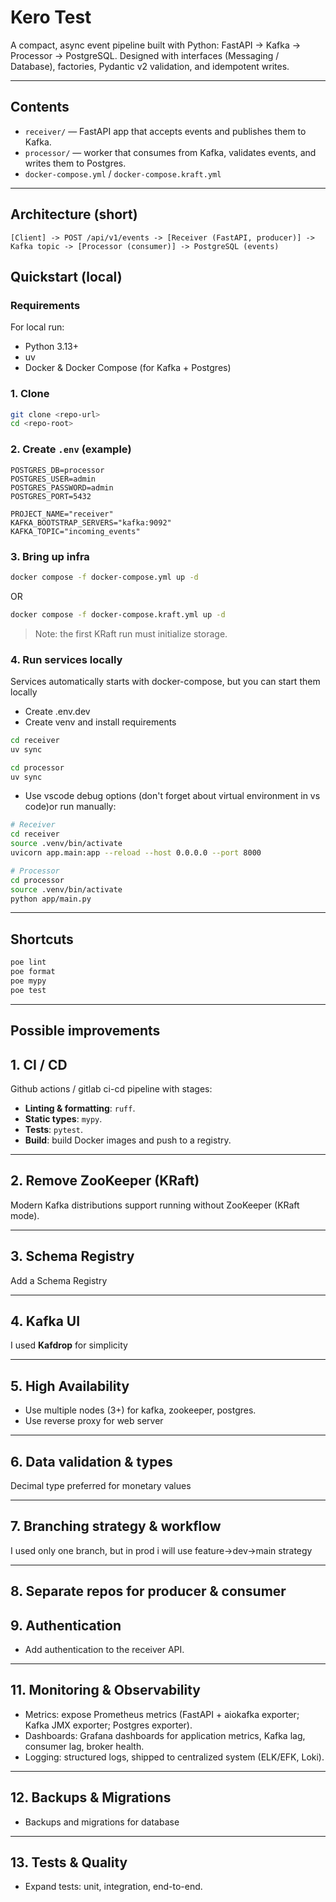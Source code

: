 # Kero Test

A compact, async event pipeline built with Python: FastAPI -> Kafka -> Processor -> PostgreSQL.
Designed with interfaces (Messaging / Database), factories, Pydantic v2 validation, and idempotent writes.

---

## Contents

* `receiver/` — FastAPI app that accepts events and publishes them to Kafka.
* `processor/` — worker that consumes from Kafka, validates events, and writes them to Postgres.
* `docker-compose.yml` / `docker-compose.kraft.yml`

---

## Architecture (short)

```
[Client] -> POST /api/v1/events -> [Receiver (FastAPI, producer)] -> Kafka topic -> [Processor (consumer)] -> PostgreSQL (events)
```

## Quickstart (local)

### Requirements

For local run:
* Python 3.13+
* uv
* Docker & Docker Compose (for Kafka + Postgres)

### 1. Clone

```bash
git clone <repo-url>
cd <repo-root>
```

### 2. Create `.env` (example)

```env
POSTGRES_DB=processor
POSTGRES_USER=admin
POSTGRES_PASSWORD=admin
POSTGRES_PORT=5432

PROJECT_NAME="receiver"
KAFKA_BOOTSTRAP_SERVERS="kafka:9092"
KAFKA_TOPIC="incoming_events"
```

### 3. Bring up infra

```bash
docker compose -f docker-compose.yml up -d
```

OR

```bash
docker compose -f docker-compose.kraft.yml up -d
```

> Note: the first KRaft run must initialize storage.

### 4. Run services locally

Services automatically starts with docker-compose, but you can start them locally

* Create .env.dev
* Create venv and install requirements
```bash
cd receiver
uv sync

cd processor
uv sync
``` 

* Use vscode debug options (don't forget about virtual environment in vs code)or run manually:

```bash
# Receiver
cd receiver
source .venv/bin/activate
uvicorn app.main:app --reload --host 0.0.0.0 --port 8000

# Processor
cd processor
source .venv/bin/activate
python app/main.py
```

---

## Shortcuts

```bash
poe lint
poe format
poe mypy
poe test
```

---

## Possible improvements

## 1. CI / CD

Github actions / gitlab ci-cd pipeline with stages:

* **Linting & formatting**: `ruff`.
* **Static types**: `mypy`.
* **Tests**: `pytest`.
* **Build**: build Docker images and push to a registry.

---

## 2. Remove ZooKeeper (KRaft)

Modern Kafka distributions support running without ZooKeeper (KRaft mode).

---

## 3. Schema Registry

Add a Schema Registry

---

## 4. Kafka UI

I used **Kafdrop** for simplicity

---

## 5. High Availability

* Use multiple nodes (3+) for kafka, zookeeper, postgres.
* Use reverse proxy for web server

---

## 6. Data validation & types

Decimal type preferred for monetary values

---

## 7. Branching strategy & workflow

I used only one branch, but in prod i will use feature->dev->main strategy

---

## 8. Separate repos for producer & consumer

## 9. Authentication

* Add authentication to the receiver API.

---

## 11. Monitoring & Observability

* Metrics: expose Prometheus metrics (FastAPI + aiokafka exporter; Kafka JMX exporter; Postgres exporter).
* Dashboards: Grafana dashboards for application metrics, Kafka lag, consumer lag, broker health.
* Logging: structured logs, shipped to centralized system (ELK/EFK, Loki).

---

## 12. Backups & Migrations

* Backups and migrations for database

---

## 13. Tests & Quality

* Expand tests: unit, integration, end-to-end.